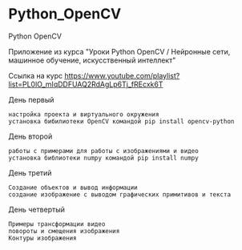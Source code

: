 # Python_OpenCV
Python OpenCV

Приложение из курса "Уроки Python OpenCV / Нейронные сети, машинное обучение, искусственный интеллект"

Ссылка на курс https://www.youtube.com/playlist?list=PL0lO_mIqDDFUAQ2RdAgLp6Tj_fREcxk6T

День первый

    настройка проекта и виртуального окружения
    установка бибилиотеки OpenCV командой pip install opencv-python

День второй

    работы с примерами для работы с изображениями и видео
    установка библиотеки numpy командой pip install numpy

День третий
    
    Создание объектов и вывод информации
    создание изображение с выводом графических примитивов и текста

День четвертый
    
    Примеры трансформации видео
    повороты и смещения изображения
    Контуры изображения
